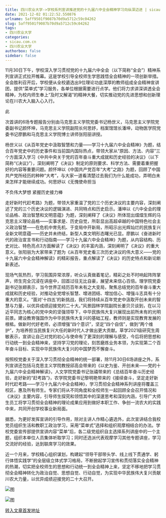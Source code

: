 ```yaml
---
title: 四川农业大学->学校系列宣讲推进党的十九届六中全会精神学习向纵深迈进 | sicau.com.cn
date: 2021-12-02 01:22:52.550876
urlname: 5aff9501f9087b70d9a5712c59c04262
slug: 5aff9501f9087b70d9a5712c59c04262
tags: 
- 四川农业大学
categories:
- sicau.com.cn
- 四川农业大学
authorbox: false
sidebar: false
---
```

11月30日下午，学校深入学习贯彻党的十九届六中全会（以下简称“全会”）精神系列宣讲正式拉开帷幕。这是学校引导全校师生学思践悟全会精神的一项创新举措。全会胜利召开后，学校便从全校遴选出9位理论功底深厚的教师组成全会精神宣讲团，提供“菜单式”学习服务，各单位根据需要进行点学。他们将力求讲深讲透全会精神，为校内师生奉上“及时又解渴”的精神大餐，切实推动党的先进思想和创新理论在川农大入脑入心入行。

此
<!--more-->
次首讲的6场专题报告分别由马克思主义学院党委书记杨世义，马克思主义学院党委副书记颜怀坤，马克思主义学院副院长何思妤，档案馆馆长潘坤，动物医学院党委书记廖鹏和马克思主义学院博士讲师张阳丽讲授。

杨世义以《从百年党史中汲取智慧和力量——学习十九届六中全会精神》为题，结合百年党史中的历史事件和当前国内国际热点，带领大家从“原因、方法、内容”三个方面深入学习《中共中央关于党的百年奋斗重大成就和历史经验的决议》（以下简称“《决议》”），深刻阐明了《决议》制定的原则要求、科学方法、需要着重把握好的内容等重要问题。颜怀坤以《中国共产党百年“大考”之路》为题，回顾了中国共产党所经历的种种“大考”，与大家一道看清楚过去我们为什么能成功，弄明白未来怎样才能继续成功。何思妤以《无愧使命担当

不负伟大梦想 紧握历史接力棒

走好新时代赶考路》为题，带领大家重温了党的三个历史决议的主要内容，深刻阐述了党的三个历史决议的逻辑演进、共同特点和历史启示。潘坤以《六中全会的理论品格、政治智慧和文明意蕴》为题，深刻阐释了《决议》所体现出熠熠生辉的马克思主义理论品格——实事求是、历史自觉，所彰显出高超卓越的中国特色社会主义政治智慧——在危机中育先机、于变局中开新局，所昭示出光辉灿烂的民族复兴全新文明意蕴——历史并未终结，新型人类文明形态曙光已显。廖鹏以《奋进新时代的政治宣言书和行动指南——学习十九届六中全会精神》为题，从内容结构、历史对比、特色亮点3方面解读了《决议》的丰富内涵，深刻阐明了《决议》的重大意义。张阳丽为大家带来了题为《从百年党史看三次历史决议的伟大意义——党的十九届六中全会精神解读》的精彩报告，重点解读了《决议》的历史特点和新论断新表述。

现场气氛热烈，学习氛围异常浓厚，听众认真做着笔记，精彩之处不时响起阵阵掌声，师生完全沉浸在讲座中，回首过往无比自豪，展望未来信心百倍。理学院党委副书记张翅表示，当今世界正经历百年未有之大变局，聚焦总结党的百年奋斗重大成就和历史经验，对推动全党增长智慧、增进团结、增加信心、增强斗志具有十分重大的意义。“面对‘十四五’的新挑战，我们将持续从百年党史中汲取开创未来的智慧与力量，以优异成绩迎接党的二十大。”风景园林学院副院长姜贝贝谈到，在以习近平同志为核心的党中央的坚强领导下，中华民族伟大复兴展现出前所未有的光明前景。建设教育强国作为中华民族伟大复兴的基础工程，教师则是实现教育发展的根柢。做新时代好老师，必须增强“四个意识”，坚定“四个自信”，做到“两个维护”，为培养担当民族复兴大任的新时代人才做出更大贡献。草学2021级研究生周敏表示，宣讲让自己对党的初心与使命有了更深刻的理解与感受，今后将把思想和行动统一到全会精神来，坚持学习党的理论，刻苦磨炼业务本领，为实现第二个百年奋斗目标、实现中华民族伟大复兴的中国梦而不懈奋斗。

按照校党委关于深入学习贯彻全会精神的统一部署，除11月30日6场讲座之外，系列宣讲还包括马克思主义学院教授邱高会带来的《以史为鉴、开创未来——党的十九届六中全会精神解读》，人文学院党委书记张禧带来的《总结百年奋斗历史经验，走好新的“赶考路”》，农学院党委书记黎明艳带来的《接续奋斗，坚定走好新时代赶考路——学习十九届六中全会精神》，学习贯彻全会精神系列讲座将覆盖三校区，惠及所有师生。专家们将从不同角度和全校师生一起回顾全会召开情况和《决议》主要内容，引导师生探究和领悟其中的深邃思考和深刻内涵，引导广大师生员工将学习贯彻全会精神的理论成果应用到做好本职工作、争创一流农大的实践中来，共同开创学校事业新局面。

据悉，为更好发挥宣讲的引导作用，除对主讲人作精心遴选外，此次宣讲结合我校党员组织生活和教职工政治学习，采用“菜单式”选择和组织观摩相结合的办法。学校党委宣传部提供宣讲内容“菜单”后，各二级党组织自主选择系列讲座中的一个主题，组织本单位人员集体听取学习；同时还选派代表观摩学习其他专题讲座，学习交流好的经验，达到联席学习的效果。

近一个月来，学校精心组织谋划，构建起“领导干部带头学、线上线下贯通学、躬行体悟实践学”的全层级立体式学习格局，不断掀起学习宣传和贯彻落实全会精神的热潮，切实把全校师生的思想和行动统一到全会精神上来，坚定不移地把学习贯彻全会精神转化为政治自觉、思想自觉、行动自觉，为实现中华民族伟大复兴贡献川农大力量，以优异成绩迎接党的二十大召开。

![图](https://news.sicau.edu.cn/__local/F/39/95/E12697CDA90A1F5D0EAB99848A6_FD99FFBE_10144.png)

![图](https://news.sicau.edu.cn/__local/8/D2/DF/99612D1E150ADF727CEE12053FB_34AC8B53_16F7B.jpg)

[转入文章首发地址](https://news.sicau.edu.cn/info/1135/65761.htm)